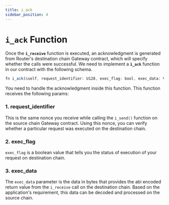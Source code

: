 ```yaml
---
title: i_ack
sidebar_position: 4
---
```


# `i_ack` Function

Once the **`i_receive`** function is executed, an acknowledgment is generated from Router's destination chain Gateway contract, which will specify whether the calls were successful. We need to implement a **`i_ack`** function in our contract with the following schema.

```javascript
fn i_ack(&self, request_identifier: U128, exec_flag: bool, exec_data: Vec<u8>);
```

You need to handle the acknowledgment inside this function. This function receives the following params:

### 1. request_identifier

This is the same nonce you receive while calling the `i_send()` function on the source chain Gateway contract. Using this nonce, you can verify whether a particular request was executed on the destination chain.

### 2. exec_flag

`exec_flag` is a boolean value that tells you the status of execution of your request on destination chain.

### 3. exec_data

The `exec_data` parameter is the data in bytes that provides the abi encoded return value from the `i_receive` call on the destination chain. Based on the application's requirement, this data can be decoded and processed on the source chain.
